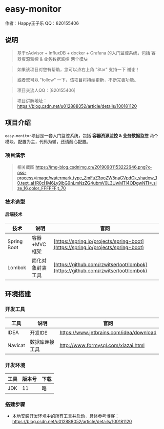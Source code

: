 # easy-monitor

作者：Happy王子乐
QQ：820155406

## 说明

> 基于cAdvisor + InfluxDB + docker + Grafana 的入门监控系统，包括 容器资源监控 & 业务数据监控 两个模块

> 如果该项目对您有帮助，您可以点右上角 "Star" 支持一下 谢谢！

> 或者您可以 "follow" 一下，该项目将持续更新，不断完善功能。

> 项目交流人QQ：[820155406]

> 项目讲解地址：https://blog.csdn.net/u012888052/article/details/100181120

## 项目介绍

`easy-monitor`项目是一套入门监控系统，包括 **容器资源监控 & 业务数据监控** 两个模块，配置为主，代码为辅，还请耐心配置。

### 项目演示

> 相关截图
https://img-blog.csdnimg.cn/20190901153222646.png?x-oss-process=image/watermark,type_ZmFuZ3poZW5naGVpdGk,shadow_10,text_aHR0cHM6Ly9ibG9nLmNzZG4ubmV0L3UwMTI4ODgwNTI=,size_16,color_FFFFFF,t_70

### 技术选型

#### 后端技术

技术 | 说明 | 官网
----|----|----
Spring Boot | 容器+MVC框架 | [https://spring.io/projects/spring-boot](https://spring.io/projects/spring-boot)
Lombok | 简化对象封装工具 | [https://github.com/rzwitserloot/lombok](https://github.com/rzwitserloot/lombok)

## 环境搭建

### 开发工具

工具 | 说明 | 官网
----|----|----
IDEA | 开发IDE | https://www.jetbrains.com/idea/download
Navicat | 数据库连接工具 | http://www.formysql.com/xiazai.html

### 开发环境

工具 | 版本号 | 下载
----|----|----
JDK | 11 | 略

### 搭建步骤

- 本地安装开发环境中的所有工具并启动，具体参考博客：https://blog.csdn.net/u012888052/article/details/100181120

